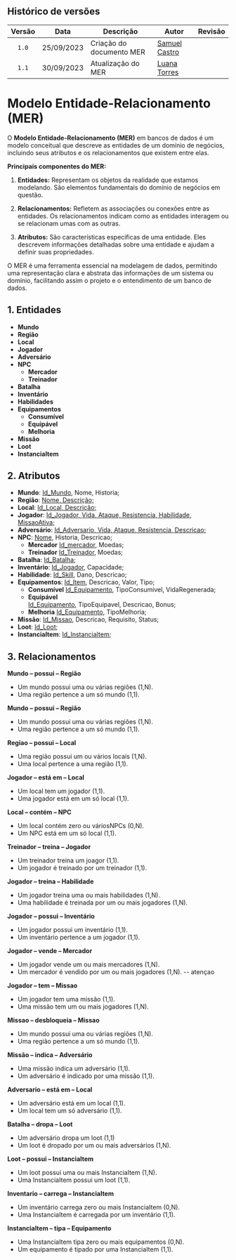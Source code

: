 ## Histórico de versões

| Versão |    Data    | Descrição                | Autor                                              | Revisão |
| :----: | :--------: | ------------------------ | -------------------------------------------------- | ------- |
| `1.0`  | 25/09/2023 | Criação do documento MER | [Samuel Castro](https://github.com/SamuelCastro7)  |         |
| `1.1`  | 30/09/2023 |    Atualização do MER    | [Luana Torres](https://github.com/luanatorress)    |         |



# Modelo Entidade-Relacionamento (MER)

O **Modelo Entidade-Relacionamento (MER)** em bancos de dados é um modelo conceitual que descreve as entidades de um domínio de negócios, incluindo seus atributos e os relacionamentos que existem entre elas.

**Principais componentes do MER:**

1. **Entidades:** Representam os objetos da realidade que estamos modelando. São elementos fundamentais do domínio de negócios em questão.

2. **Relacionamentos:** Refletem as associações ou conexões entre as entidades. Os relacionamentos indicam como as entidades interagem ou se relacionam umas com as outras.

3. **Atributos:** São características específicas de uma entidade. Eles descrevem informações detalhadas sobre uma entidade e ajudam a definir suas propriedades.

O MER é uma ferramenta essencial na modelagem de dados, permitindo uma representação clara e abstrata das informações de um sistema ou domínio, facilitando assim o projeto e o entendimento de um banco de dados.

## 1. Entidades

- **Mundo**
- **Região**
- **Local**
- **Jogador**
- **Adversário**
- **NPC**
  - **Mercador**
  - **Treinador**  
- **Batalha**
- **Inventário**
- **Habilidades**
- **Equipamentos**
  - **Consumível**
  - **Equipável**  
  - **Melhoria**
- **Missão**
- **Loot**
- **InstanciaItem**

## 2. Atributos

- **Mundo**: <ins>Id_Mundo</ins>,  Nome, Historia;
- **Região**: <ins>Nome<ins>, Descrição;
- **Local**: <ins>Id_Local<ins>, Descrição;
- **Jogador**:  <ins>Id_Jogador<ins>, Vida, Ataque, Resistencia, Habilidade, MissaoAtiva;
- **Adversário**:  <ins>Id_Adversario<ins>, Vida, Ataque, Resistencia, Descricao;
- **NPC**: <ins>Nome</ins>, Historia, Descricao;
    - **Mercador**
    <ins>Id_mercador</ins>, Moedas;
    - **Treinador**
    <ins>Id_Treinador</ins>, Moedas;
- **Batalha**: <ins>Id_Batalha</ins>;
- **Inventário**: <ins>Id_Jogador</ins>, Capacidade;
- **Habilidade**: <ins>Id_Skill</ins>, Dano, Descricao;
- **Equipamentos**: <ins>Id_Item</ins>, Descricao, Valor, Tipo;
  - **Consumível**
  <ins>Id_Equipamento</ins>, TipoConsumivel, VidaRegenerada;
  - **Equipável**  
 <ins>Id_Equipamento</ins>, TipoEquipavel, Descricao, Bonus;
  - **Melhoria**
  <ins>Id_Equipamento</ins>, TipoMelhoria;
- **Missão**: <ins>Id_Missao</ins>, Descricao, Requisito, Status;
- **Loot**: <ins>Id_Loot</ins>;
- **InstanciaItem**: <ins>Id_InstanciaItem</ins>;




## 3. Relacionamentos

**Mundo – possui – Região**

- Um mundo possui uma ou várias regiões (1,N).
- Uma região pertence a um só mundo (1,1).

**Mundo – possui – Região**

- Um mundo possui uma ou várias regiões (1,N).
- Uma região pertence a um só mundo (1,1).

**Regiao – possui – Local**

- Uma região possui um ou vários locais (1,N).
- Uma local pertence a uma região (1,1).

**Jogador – está em – Local**

- Um local tem um jogador (1,1).
- Uma jogador está em um só local (1,1).

**Local – contém – NPC**

- Um local contém zero ou váriosNPCs (0,N).
- Um NPC está em um só local (1,1).

**Treinador – treina – Jogador**

- Um treinador treina um joagor (1,1).
- Um jogador é treinado por um treinador (1,1).

**Jogador – treina – Habilidade**

- Um jogador treina uma ou mais habilidades (1,N).
- Uma habilidade é treinada por um ou mais jogadores (1,N).

**Jogador – possui – Inventário**

- Um jogador possui um inventário (1,1).
- Um inventário pertence a um jogador (1,1).

**Jogador – vende – Mercador**

- Um jogador vende um ou mais mercadores (1,N).
- Um mercador é vendido por um ou mais jogadores (1,N). -- atençao

**Jogador – tem – Missao**

- Um jogador tem uma missão (1,1).
- Uma missão tem um ou mais jogadores (1,N).

**Missao – desbloqueia – Missao**

- Um mundo possui uma ou várias regiões (1,N).
- Uma região pertence a um só mundo (1,1).

**Missão – indica – Adversário**

- Uma missão indica um adversário (1,1).
- Um adversário é indicado por uma missão (1,1).

**Adversario – está em – Local**

- Um adversário está em um local (1,1).
- Um local tem um só adversário (1,1).

**Batalha – dropa – Loot**

- Um adversário dropa um loot (1,1)
- Um loot é dropado por um ou mais adversários (1,N).

**Loot – possui – InstanciaItem**

- Um loot possui uma ou mais InstanciaItem (1,N).
- Uma InstanciaItem possui um loot (1,1).

**Inventario – carrega – InstanciaItem**

- Um inventário carrega zero ou mais InstanciaItem (0,N).
- Uma InstanciaItem é carregada por um inventário (1,1).

**InstanciaItem – tipa – Equipamento**

- Uma InstanciaItem tipa zero ou mais equipamentos (0,N).
- Um equipamento é tipado por uma InstanciaItem (1,1).